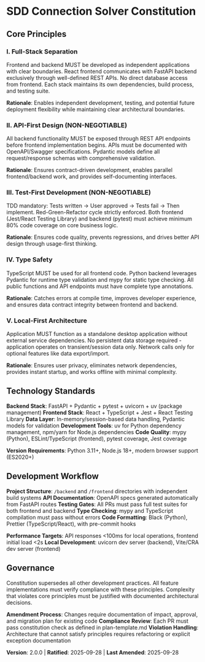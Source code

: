 <!--
Sync Impact Report:
- Version change: 1.0.0 → 2.0.0 (MAJOR: removed persistent data storage requirement)
- Modified principles: Local-First Architecture (removed SQLite requirement, session-only data)
- Modified sections: Technology Standards (removed SQLite, updated to in-memory/session data)
- Templates requiring updates: 
  ✅ constitution.md (this file) - completed
  ✅ plan-template.md - removed database directory, updated constitution check and version reference
  ✅ spec-template.md - reviewed, no changes needed (business-focused)
  ✅ tasks-template.md - removed SQLite setup tasks, updated task numbering and dependencies
- Follow-up TODOs: None - all database references removed
-->

# SDD Connection Solver Constitution

## Core Principles

### I. Full-Stack Separation
Frontend and backend MUST be developed as independent applications with clear boundaries. React frontend communicates with FastAPI backend exclusively through well-defined REST APIs. No direct database access from frontend. Each stack maintains its own dependencies, build process, and testing suite.

**Rationale**: Enables independent development, testing, and potential future deployment flexibility while maintaining clear architectural boundaries.

### II. API-First Design (NON-NEGOTIABLE)
All backend functionality MUST be exposed through REST API endpoints before frontend implementation begins. APIs must be documented with OpenAPI/Swagger specifications. Pydantic models define all request/response schemas with comprehensive validation.

**Rationale**: Ensures contract-driven development, enables parallel frontend/backend work, and provides self-documenting interfaces.

### III. Test-First Development (NON-NEGOTIABLE)
TDD mandatory: Tests written → User approved → Tests fail → Then implement. Red-Green-Refactor cycle strictly enforced. Both frontend (Jest/React Testing Library) and backend (pytest) must achieve minimum 80% code coverage on core business logic.

**Rationale**: Ensures code quality, prevents regressions, and drives better API design through usage-first thinking.

### IV. Type Safety
TypeScript MUST be used for all frontend code. Python backend leverages Pydantic for runtime type validation and mypy for static type checking. All public functions and API endpoints must have complete type annotations.

**Rationale**: Catches errors at compile time, improves developer experience, and ensures data contract integrity between frontend and backend.

### V. Local-First Architecture
Application MUST function as a standalone desktop application without external service dependencies. No persistent data storage required - application operates on transient/session data only. Network calls only for optional features like data export/import.

**Rationale**: Ensures user privacy, eliminates network dependencies, provides instant startup, and works offline with minimal complexity.

## Technology Standards

**Backend Stack**: FastAPI + Pydantic + pytest + uvicorn + uv (package management)
**Frontend Stack**: React + TypeScript + Jest + React Testing Library
**Data Layer**: In-memory/session-based data handling, Pydantic models for validation
**Development Tools**: uv for Python dependency management, npm/yarn for Node.js dependencies
**Code Quality**: mypy (Python), ESLint/TypeScript (frontend), pytest coverage, Jest coverage

**Version Requirements**: Python 3.11+, Node.js 18+, modern browser support (ES2020+)

## Development Workflow

**Project Structure**: `/backend` and `/frontend` directories with independent build systems
**API Documentation**: OpenAPI specs generated automatically from FastAPI routes
**Testing Gates**: All PRs must pass full test suites for both frontend and backend
**Type Checking**: mypy and TypeScript compilation must pass without errors
**Code Formatting**: Black (Python), Prettier (TypeScript/React), with pre-commit hooks

**Performance Targets**: API responses <100ms for local operations, frontend initial load <2s
**Local Development**: uvicorn dev server (backend), Vite/CRA dev server (frontend)

## Governance

Constitution supersedes all other development practices. All feature implementations must verify compliance with these principles. Complexity that violates core principles must be justified with documented architectural decisions.

**Amendment Process**: Changes require documentation of impact, approval, and migration plan for existing code
**Compliance Review**: Each PR must pass constitution check as defined in plan-template.md
**Violation Handling**: Architecture that cannot satisfy principles requires refactoring or explicit exception documentation

**Version**: 2.0.0 | **Ratified**: 2025-09-28 | **Last Amended**: 2025-09-28